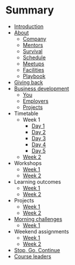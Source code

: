 # Summary

* [Introduction](README.md)
* [About](about/README.md)
   * [Company](about/company.md)
   * [Mentors](about/mentors.md)
   * [Survival](about/money.md)
   * [Schedule](about/schedule.md)
   * [Meetups](about/meetups.md)   
   * [Facilities](about/facilities.md)
   * [Playbook](about/playbook.md)
* [Giving back](giving/README.md)
* [Business development](business/README.md)
  * [You](business/you.md) 
  * [Employers](business/jobs.md) 
  * [Projects](business/projects.md) 
* Timetable
   * Week 1
      * [Day 1](timetable/week1/day1.md) 
      * [Day 2](timetable/week1/day2.md) 
      * [Day 3](timetable/week1/day3.md) 
      * [Day 4](timetable/week1/day4.md) 
      * [Day 5](timetable/week1/day5.md) 
   * [Week 2](timetable/week2.md) 
* Workshops
   * [Week 1](workshops/week1.md)
   * [Week 2](workshops/week2.md)
* Learning outcomes
   * [Week 1](patterns/week1/README.md)   
   * [Week 2](patterns/week2/README.md)   
* Projects
   * [Week 1](projects/week1.md)
   * [Week 2](projects/week2.md)
* [Morning challenges](challenges/README.md)
   * [Week 1](challenges/week1.md)
* Weekend assignments
   * [Week 1](assignments/week1.md)  
   * [Week 2](assignments/week2.md)  
* [Stop, Go, Continue](sgc/README.md)  
* [Course leaders](leaders/README.md)  

